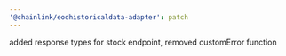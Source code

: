 ```yaml
---
'@chainlink/eodhistoricaldata-adapter': patch
---
```


added response types for stock endpoint, removed customError function
